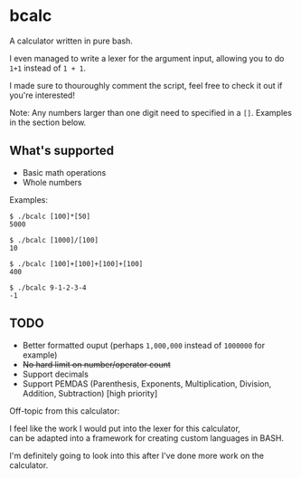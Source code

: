# bcalc

A calculator written in pure bash.

I even managed to write a lexer for the argument input, allowing you to do `1+1` instead of `1 + 1`.

I made sure to thouroughly comment the script, feel free to check it out if you're interested!

Note: Any numbers larger than one digit need to specified in a `[]`. Examples in the section below.


## What's supported

- Basic math operations
- Whole numbers

Examples:

```
$ ./bcalc [100]*[50]
5000

$ ./bcalc [1000]/[100]
10

$ ./bcalc [100]+[100]+[100]+[100]
400

$ ./bcalc 9-1-2-3-4
-1
```

## TODO

- Better formatted ouput (perhaps `1,000,000` instead of `1000000` for example)
- ~~No hard limit on number/operator count~~
- Support decimals
- Support PEMDAS (Parenthesis, Exponents, Multiplication, Division, Addition, Subtraction) [high priority]

Off-topic from this calculator:

I feel like the work I would put into the lexer for this calculator,<br>
can be adapted into a framework for creating custom languages in BASH.

I'm definitely going to look into this after I've done more work on the calculator.
